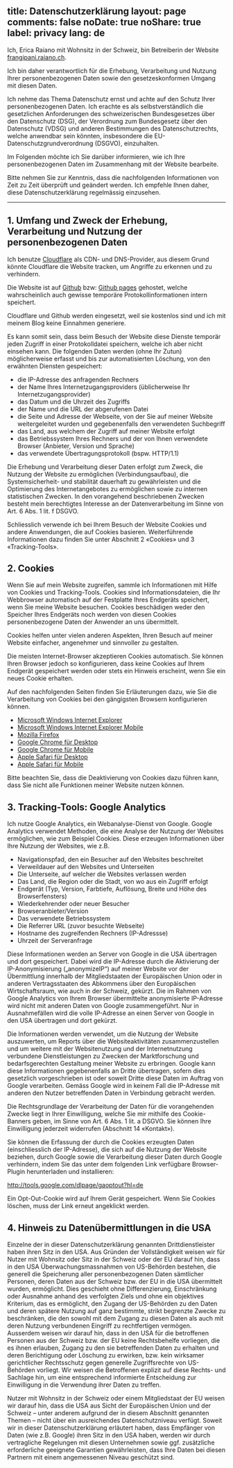 title: Datenschutzerklärung
layout: page
comments: false
noDate: true
noShare: true
label: privacy
lang: de
---

Ich, Erica Raiano mit Wohnsitz in der Schweiz, bin Betreiberin der Website [frangipani.raiano.ch](https://frangipani.raiano.ch/).

Ich bin daher verantwortlich für die Erhebung, Verarbeitung und Nutzung Ihrer personenbezogenen Daten sowie den gesetzeskonformen Umgang mit diesen Daten.

Ich nehme das Thema Datenschutz ernst und achte auf den Schutz Ihrer personenbezogenen Daten. Ich erachte es als selbstverständlich die gesetzlichen Anforderungen des schweizerischen Bundesgesetzes über den Datenschutz (DSG), der Verordnung zum Bundesgesetz über den Datenschutz (VDSG) und anderen Bestimmungen des Datenschutzrechts, welche anwendbar sein könnten, insbesondere die EU-Datenschutzgrundverordnung (DSGVO), einzuhalten.

Im Folgenden möchte ich Sie darüber informieren, wie ich Ihre personenbezogenen Daten im Zusammenhang mit der Website bearbeite.

Bitte nehmen Sie zur Kenntnis, dass die nachfolgenden Informationen von Zeit zu Zeit überprüft und geändert werden. Ich empfehle Ihnen daher, diese Datenschutzerklärung regelmässig einzusehen.

---

## 1. Umfang und Zweck der Erhebung, Verarbeitung und Nutzung der personenbezogenen Daten

Ich benutze [Cloudflare](https://www.cloudflare.com) als CDN- und DNS-Provider, aus diesem Grund könnte Cloudflare die Website tracken, um Angriffe zu erkennen und zu verhindern.

Die Website ist auf [Github](https://github.com) bzw: [Github pages](https://pages.github.com/) gehostet, welche wahrscheinlich auch gewisse temporäre Protokollinformationen intern speichert.

Cloudflare und Github werden eingesetzt, weil sie kostenlos sind und ich mit meinem Blog keine Einnahmen generiere.

Es kann somit sein, dass beim Besuch der Website diese Dienste temporär jeden Zugriff in einer Protokolldatei speichern, welche ich aber nicht einsehen kann. Die folgenden Daten werden (ohne Ihr Zutun) möglicherweise erfasst und bis zur automatisierten Löschung, von den erwähnten Diensten gespeichert:

- die IP-Adresse des anfragenden Rechners
- der Name Ihres Internetzugangsproviders (üblicherweise Ihr Internetzugangsprovider)
- das Datum und die Uhrzeit des Zugriffs
- der Name und die URL der abgerufenen Datei
- die Seite und Adresse der Webseite, von der Sie auf meiner Website weitergeleitet wurden und gegebenenfalls den verwendeten Suchbegriff
- das Land, aus welchem der Zugriff auf meiner Website erfolgt
- das Betriebssystem Ihres Rechners und der von Ihnen verwendete Browser (Anbieter, Version und Sprache)
- das verwendete Übertragungsprotokoll (bspw. HTTP/1.1)

Die Erhebung und Verarbeitung dieser Daten erfolgt zum Zweck, die Nutzung der Website zu ermöglichen (Verbindungsaufbau), die Systemsicherheit- und stabilität dauerhaft zu gewährleisten und die Optimierung des Internetangebotes zu ermöglichen sowie zu internen statistischen Zwecken. In den vorangehend beschriebenen Zwecken besteht mein berechtigtes Interesse an der Datenverarbeitung im Sinne von Art. 6 Abs. 1 lit. f DSGVO.

Schliesslich verwende ich bei Ihrem Besuch der Website Cookies und andere Anwendungen, die auf Cookies basieren. Weiterführende Informationen dazu finden Sie unter Abschnitt 2 «Cookies» und 3 «Tracking-Tools».

## 2. Cookies

Wenn Sie auf mein Website zugreifen, sammle ich Informationen mit Hilfe von Cookies und Tracking-Tools. Cookies sind Informationsdateien, die Ihr Webbrowser automatisch auf der Festplatte Ihres Endgeräts speichert, wenn Sie meine Website besuchen. Cookies beschädigen weder den Speicher Ihres Endgeräts noch werden von diesen Cookies personenbezogene Daten der Anwender an uns übermittelt.

Cookies helfen unter vielen anderen Aspekten, Ihren Besuch auf meiner Website einfacher, angenehmer und sinnvoller zu gestalten.

Die meisten Internet-Browser akzeptieren Cookies automatisch. Sie können Ihren Browser jedoch so konfigurieren, dass keine Cookies auf Ihrem Endgerät gespeichert werden oder stets ein Hinweis erscheint, wenn Sie ein neues Cookie erhalten.

Auf den nachfolgenden Seiten finden Sie Erläuterungen dazu, wie Sie die Verarbeitung von Cookies bei den gängigsten Browsern konfigurieren können.

- [Microsoft Windows Internet Explorer](https://support.microsoft.com/de-de/help/17442/windows-internet-explorer-delete-manage-cookies)
- [Microsoft Windows Internet Explorer Mobile](https://support.microsoft.com/en-us/help/10635/windows-phone-change-privacy-and-other-browser-settings)
- [Mozilla Firefox](https://support.mozilla.org/de/kb/cookies-erlauben-und-ablehnen)
- [Google Chrome für Desktop](https://support.google.com/chrome/answer/95647?hl=de)
- [Google Chrome für Mobile](https://support.google.com/chrome/answer/2392709?hl=de&co=GENIE.Platform%3DAndroid&oco=1)
- [Apple Safari für Desktop](https://support.apple.com/kb/PH17191?locale=en_US&viewlocale=de_DE)
- [Apple Safari für Mobile](https://support.apple.com/de-de/HT201265)

Bitte beachten Sie, dass die Deaktivierung von Cookies dazu führen kann, dass Sie nicht alle Funktionen meiner Website nutzen können.

## 3. Tracking-Tools: Google Analytics

Ich nutze Google Analytics, ein Webanalyse-Dienst von Google.
Google Analytics verwendet Methoden, die eine Analyse der Nutzung der Websites ermöglichen, wie zum Beispiel Cookies. Diese erzeugen Informationen über Ihre Nutzung der Websites, wie z.B.

- Navigationspfad, den ein Besucher auf den Websites beschreitet
- Verweildauer auf den Websites und Unterseiten
- Die Unterseite, auf welcher die Websites verlassen werden
- Das Land, die Region oder die Stadt, von wo aus ein Zugriff erfolgt
- Endgerät (Typ, Version, Farbtiefe, Auflösung, Breite und Höhe des Browserfensters)
- Wiederkehrender oder neuer Besucher
- Browseranbieter/Version
- Das verwendete Betriebssystem
- Die Referrer URL (zuvor besuchte Webseite)
- Hostname des zugreifenden Rechners (IP-Adressse)
- Uhrzeit der Serveranfrage

Diese Informationen werden an Server von Google in die USA übertragen und dort gespeichert. Dabei wird die IP-Adresse durch die Aktivierung der IP-Anonymisierung („anonymizeIP“) auf meiner Website vor der Übermittlung innerhalb der Mitgliedstaaten der Europäischen Union oder in anderen Vertragsstaaten des Abkommens über den Europäischen Wirtschaftsraum, wie auch in der Schweiz, gekürzt. Die im Rahmen von Google Analytics von Ihrem Browser übermittelte anonymisierte IP-Adresse wird nicht mit anderen Daten von Google zusammengeführt. Nur in Ausnahmefällen wird die volle IP-Adresse an einen Server von Google in den USA übertragen und dort gekürzt.

Die Informationen werden verwendet, um die Nutzung der Website auszuwerten, um Reports über die Websiteaktivitäten zusammenzustellen und um weitere mit der Websitenutzung und der Internetnutzung verbundene Dienstleistungen zu Zwecken der Marktforschung und bedarfsgerechten Gestaltung meiner Website zu erbringen. Google kann diese Informationen gegebenenfalls an Dritte übertragen, sofern dies gesetzlich vorgeschrieben ist oder soweit Dritte diese Daten im Auftrag von Google verarbeiten. Gemäss Google wird in keinem Fall die IP-Adresse mit anderen den Nutzer betreffenden Daten in Verbindung gebracht werden.

Die Rechtsgrundlage der Verarbeitung der Daten für die vorangehenden Zwecke liegt in Ihrer Einwilligung, welche Sie mir mithilfe des Cookie-Banners geben, im Sinne von Art. 6 Abs. 1 lit. a DSGVO. Sie können Ihre Einwilligung jederzeit widerrufen (Abschnitt 14 «Kontakt»).

Sie können die Erfassung der durch die Cookies erzeugten Daten (einschliesslich der IP-Adresse), die sich auf die Nutzung der Website beziehen, durch Google sowie die Verarbeitung dieser Daten durch Google verhindern, indem Sie das unter dem folgenden Link verfügbare Browser-Plugin herunterladen und installieren:

http://tools.google.com/dlpage/gaoptout?hl=de

Ein Opt-Out-Cookie wird auf Ihrem Gerät gespeichert. Wenn Sie Cookies löschen, muss der Link erneut angeklickt werden.

## 4. Hinweis zu Datenübermittlungen in die USA

Einzelne der in dieser Datenschutzerklärung genannten Drittdienstleister haben ihren Sitz in den USA. Aus Gründen der Vollständigkeit weisen wir für Nutzer mit Wohnsitz oder Sitz in der Schweiz oder der EU darauf hin, dass in den USA Überwachungsmassnahmen von US-Behörden bestehen, die generell die Speicherung aller personenbezogenen Daten sämtlicher Personen, deren Daten aus der Schweiz bzw. der EU in die USA übermittelt wurden, ermöglicht. Dies geschieht ohne Differenzierung, Einschränkung oder Ausnahme anhand des verfolgten Ziels und ohne ein objektives Kriterium, das es ermöglicht, den Zugang der US-Behörden zu den Daten und deren spätere Nutzung auf ganz bestimmte, strikt begrenzte Zwecke zu beschränken, die den sowohl mit dem Zugang zu diesen Daten als auch mit deren Nutzung verbundenen Eingriff zu rechtfertigen vermögen. Ausserdem weisen wir darauf hin, dass in den USA für die betroffenen Personen aus der Schweiz bzw. der EU keine Rechtsbehelfe vorliegen, die es ihnen erlauben, Zugang zu den sie betreffenden Daten zu erhalten und deren Berichtigung oder Löschung zu erwirken, bzw. kein wirksamer gerichtlicher Rechtsschutz gegen generelle Zugriffsrechte von US-Behörden vorliegt. Wir weisen die Betroffenen explizit auf diese Rechts- und Sachlage hin, um eine entsprechend informierte Entscheidung zur Einwilligung in die Verwendung ihrer Daten zu treffen.

Nutzer mit Wohnsitz in der Schweiz oder einem Mitgliedstaat der EU weisen wir darauf hin, dass die USA aus Sicht der Europäischen Union und der Schweiz – unter anderem aufgrund der in diesem Abschnitt genannten Themen – nicht über ein ausreichendes Datenschutzniveau verfügt. Soweit wir in dieser Datenschutzerklärung erläutert haben, dass Empfänger von Daten (wie z.B. Google) ihren Sitz in den USA haben, werden wir durch vertragliche Regelungen mit diesen Unternehmen sowie ggf. zusätzliche erforderliche geeignete Garantien gewährleisten, dass Ihre Daten bei diesen Partnern mit einem angemessenen Niveau geschützt sind.
